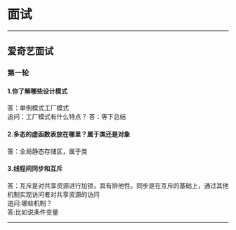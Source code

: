 # 面试

---

## 爱奇艺面试

### 第一轮

#### 1.你了解哪些设计模式

答：单例模式工厂模式  
追问：工厂模式有什么特点？
答：等下总结

#### 2.多态的虚函数表放在哪里？属于类还是对象

答：全局静态存储区，属于类

#### 3.线程间同步和互斥  

答：互斥是对共享资源进行加锁，具有排他性。同步是在互斥的基础上，通过其他机制实现访问者对共享资源的访问  
追问:哪些机制？  
答:比如说条件变量

---
